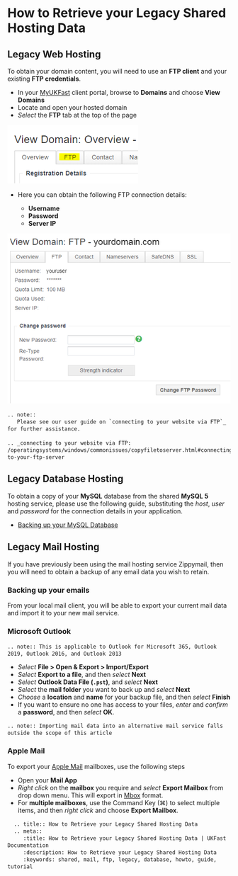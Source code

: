 # How to Retrieve your Legacy Shared Hosting Data

## Legacy Web Hosting

To obtain your domain content, you will need to use an **FTP client** and your existing **FTP credentials**.

- In your [MyUKFast](https://my.ukfast.co.uk) client portal, browse to **Domains** and choose **View Domains**
- Locate and open your hosted domain
- *Select* the **FTP** tab at the top of the page

![FTP Tab](files/hosting_ftp1.PNG)

- Here you can obtain the following FTP connection details:

  - **Username**
  - **Password**
  - **Server IP**

![FTP Tab](files/hosting_ftp_credentials.jpg)

```eval_rst
.. note::
   Please see our user guide on `connecting to your website via FTP`_ for further assistance.

.. _connecting to your website via FTP: /operatingsystems/windows/commonissues/copyfiletoserver.html#connecting-to-your-ftp-server

```

## Legacy Database Hosting

To obtain a copy of your **MySQL** database from the shared **MySQL 5** hosting service, please use the following guide, substituting the *host*, *user* and *password* for the connection details in your application.

- [Backing up your MySQL Database](/operatingsystems/linux/mysql/backups.html#useful-options)

## Legacy Mail Hosting

If you have previously been using the mail hosting service Zippymail, then you will need to obtain a backup of any email data you wish to retain.

### Backing up your emails

From your local mail client, you will be able to export your current mail data and import it to your new mail service.

### Microsoft Outlook

```eval_rst
.. note:: This is applicable to Outlook for Microsoft 365, Outlook 2019, Outlook 2016, and Outlook 2013
```

- *Select* **File > Open & Export > Import/Export**
- *Select* **Export to a file**, and then *select* **Next**
- *Select* **Outlook Data File (`.pst`)**, and *select* **Next**
- *Select* the **mail folder** you want to back up and *select* **Next**
- *Choose* a **location** and **name** for your backup file, and then *select* **Finish**
- If you want to ensure no one has access to your files, *enter* and *confirm* a **password**, and then *select* **OK**.


```eval_rst
.. note:: Importing mail data into an alternative mail service falls outside the scope of this article
```

### Apple Mail

To export your [Apple Mail](https://en.wikipedia.org/wiki/Apple_Mail) mailboxes, use the following steps

- Open your **Mail App**
- *Right click* on the **mailbox** you require and *select* **Export Mailbox** from drop down menu. This will export in [Mbox](https://en.wikipedia.org/wiki/Mbox) format.
- For **multiple mailboxes**, use the Command Key (⌘) to select multiple items, and then *right click* and choose **Export Mailbox**.

```eval_rst
  .. title:: How to Retrieve your Legacy Shared Hosting Data
  .. meta::
     :title: How to Retrieve your Legacy Shared Hosting Data | UKFast Documentation
     :description: How to Retrieve your Legacy Shared Hosting Data
     :keywords: shared, mail, ftp, legacy, database, howto, guide, tutorial
```
